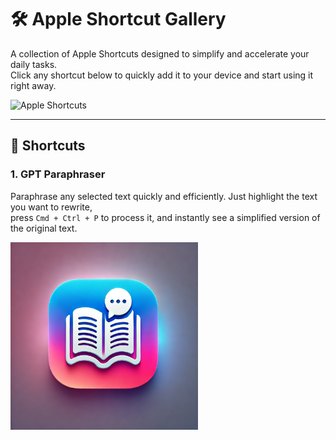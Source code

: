 # 🛠️ Apple Shortcut Gallery

A collection of Apple Shortcuts designed to simplify and accelerate your daily tasks.  
Click any shortcut below to quickly add it to your device and start using it right away.

<img src="https://cdn.jim-nielsen.com/ios/1024/shortcuts-2018-10-03.png?rf=1024" alt="Apple Shortcuts" width="300" height="300">

---

## 🚀 Shortcuts

### 1. **GPT Paraphraser**  
Paraphrase any selected text quickly and efficiently. Just highlight the text you want to rewrite,  
press `Cmd + Ctrl + P` to process it, and instantly see a simplified version of the original text.

<a href="https://www.icloud.com/shortcuts/ff125294f2384b8f9a80ed205bd4e666">
  <img src="icons/GPT-Paraphraser.png" alt="GPT Paraphraser Icon" width="300" height="300">
</a>
